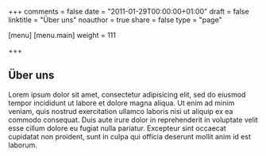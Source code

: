 +++
comments = false
date = "2011-01-29T00:00:00+01:00"
draft = false
linktitle = "Über uns"
noauthor = true
share = false
type = "page"

[menu]
  [menu.main]
    weight = 111

+++

## Über uns

Lorem ipsum dolor sit amet, consectetur adipisicing elit, sed do eiusmod
tempor incididunt ut labore et dolore magna aliqua. Ut enim ad minim veniam,
quis nostrud exercitation ullamco laboris nisi ut aliquip ex ea commodo
consequat. Duis aute irure dolor in reprehenderit in voluptate velit esse
cillum dolore eu fugiat nulla pariatur. Excepteur sint occaecat cupidatat non
proident, sunt in culpa qui officia deserunt mollit anim id est laborum. 
